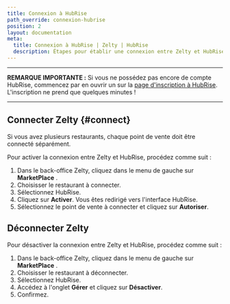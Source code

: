 ```yaml
---
title: Connexion à HubRise
path_override: connexion-hubrise
position: 2
layout: documentation
meta:
  title: Connexion à HubRise | Zelty | HubRise
  description: Étapes pour établir une connexion entre Zelty et HubRise. Connectez votre caisse et synchronisez vos données avec d'autres applications.
---
```


---

**REMARQUE IMPORTANTE :** Si vous ne possédez pas encore de compte HubRise, commencez par en ouvrir un sur la [page d'inscription à HubRise](https://manager.hubrise.com/signup). L'inscription ne prend que quelques minutes !

---

## Connecter Zelty {#connect}

Si vous avez plusieurs restaurants, chaque point de vente doit être connecté séparément.

Pour activer la connexion entre Zelty et HubRise, procédez comme suit :

1. Dans le back-office Zelty, cliquez dans le menu de gauche sur **MarketPlace** .
2. Choisisser le restaurant à connecter.
3. Sélectionnez HubRise.
4. Cliquez sur **Activer**. Vous êtes redirigé vers l'interface HubRise.
5. Sélectionnez le point de vente à connecter et cliquez sur **Autoriser**.

## Déconnecter Zelty

Pour désactiver la connexion entre Zelty et HubRise, procédez comme suit :

1. Dans le back-office Zelty, cliquez dans le menu de gauche sur **MarketPlace** .
2. Choisisser le restaurant à déconnecter.
3. Sélectionnez HubRise.
4. Accédez à l'onglet **Gérer** et cliquez sur **Désactiver**.
5. Confirmez.
